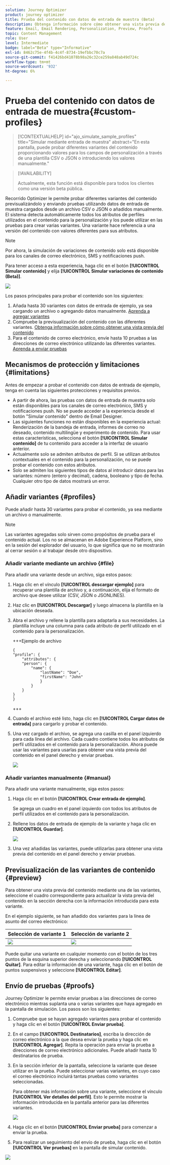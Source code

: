 ```yaml
---
solution: Journey Optimizer
product: journey optimizer
title: Prueba del contenido con datos de entrada de muestra (Beta)
description: Obtenga información sobre cómo obtener una vista previa del contenido y enviar una prueba por correo electrónico con datos de entrada de ejemplo de un archivo CSV o JSON o añadidos manualmente.
feature: Email, Email Rendering, Personalization, Preview, Proofs
topic: Content Management
role: User
level: Intermediate
badge: label="Beta" type="Informative"
exl-id: 8462c75e-4f4b-4c4f-8734-19efbbc70c7a
source-git-commit: f41426bd41078b98a26c32ce259a848ab49d724c
workflow-type: tm+mt
source-wordcount: '932'
ht-degree: 6%

---
```


# Prueba del contenido con datos de entrada de muestra{#custom-profiles}

>[!CONTEXTUALHELP]
>id="ajo_simulate_sample_profiles"
>title="Simular mediante entrada de muestra"
>abstract="En esta pantalla, puede probar diferentes variantes del contenido proporcionando valores para los campos de personalización a través de una plantilla CSV o JSON o introduciendo los valores manualmente."

>[!AVAILABILITY]
>
>Actualmente, esta función está disponible para todos los clientes como una versión beta pública.

Recorrido Optimizer le permite probar diferentes variantes del contenido previsualizándolo y enviando pruebas utilizando datos de entrada de muestra cargados desde un archivo CSV o JSON o añadidos manualmente. El sistema detecta automáticamente todos los atributos de perfiles utilizados en el contenido para la personalización y los puede utilizar en las pruebas para crear varias variantes. Una variante hace referencia a una versión del contenido con valores diferentes para sus atributos.

>[!NOTE]
>
>Por ahora, la simulación de variaciones de contenido solo está disponible para los canales de correo electrónico, SMS y notificaciones push.

Para tener acceso a esta experiencia, haga clic en el botón **[!UICONTROL Simular contenido]** y elija **[!UICONTROL Simular variaciones de contenido (Beta)]**.

![](assets/simulate-sample.png)

Los pasos principales para probar el contenido son los siguientes:

1. Añada hasta 30 variantes con datos de entrada de ejemplo, ya sea cargando un archivo o agregando datos manualmente. [Aprenda a agregar variantes](#profiles)
1. Compruebe la previsualización del contenido con las diferentes variantes. [Obtenga información sobre cómo obtener una vista previa del contenido](#preview)
1. Para el contenido de correo electrónico, envíe hasta 10 pruebas a las direcciones de correo electrónico utilizando las diferentes variantes. [Aprenda a enviar pruebas](#proofs)


## Mecanismos de protección y limitaciones {#limitations}

Antes de empezar a probar el contenido con datos de entrada de ejemplo, tenga en cuenta las siguientes protecciones y requisitos previos.

* A partir de ahora, las pruebas con datos de entrada de muestra solo están disponibles para los canales de correo electrónico, SMS y notificaciones push. No se puede acceder a la experiencia desde el botón &quot;Simular contenido&quot; dentro de Email Designer.
* Las siguientes funciones no están disponibles en la experiencia actual: Renderización de la bandeja de entrada, informes de correo no deseado, contenido multilingüe y experimento de contenido. Para usar estas características, selecciona el botón **[!UICONTROL Simular contenido]** de tu contenido para acceder a la interfaz de usuario anterior.
* Actualmente solo se admiten atributos de perfil. Si se utilizan atributos contextuales en el contenido para la personalización, no se puede probar el contenido con estos atributos.
* Solo se admiten los siguientes tipos de datos al introducir datos para las variantes: número (entero y decimal), cadena, booleano y tipo de fecha. Cualquier otro tipo de datos mostrará un error.

## Añadir variantes {#profiles}

Puede añadir hasta 30 variantes para probar el contenido, ya sea mediante un archivo o manualmente.

>[!NOTE]
>
>Las variantes agregadas solo sirven como propósitos de prueba para el contenido actual. Los no se almacenan en Adobe Experience Platform, sino en la sesión del explorador del usuario, lo que significa que no se mostrarán al cerrar sesión o al trabajar desde otro dispositivo.

### Añadir variante mediante un archivo {#file}

Para añadir una variante desde un archivo, siga estos pasos:

1. Haga clic en el vínculo **[!UICONTROL descargar ejemplo]** para recuperar una plantilla de archivo y, a continuación, elija el formato de archivo que desee utilizar (CSV, JSON o JSONLINES).
1. Haz clic en **[!UICONTROL Descargar]** y luego almacena la plantilla en la ubicación deseada.
1. Abra el archivo y rellene la plantilla para adaptarla a sus necesidades. La plantilla incluye una columna para cada atributo de perfil utilizado en el contenido para la personalización.

   +++Ejemplo de archivo

   ```
   {
   "profile": {
       "attributes": {
       "person": {
           "name": {
               "lastName": "Doe",
               "firstName": "John"
               }
           }
       }
   }
   }
   ```

   +++

1. Cuando el archivo esté listo, haga clic en **[!UICONTROL Cargar datos de entrada]** para cargarlo y probar el contenido.
1. Una vez cargado el archivo, se agrega una casilla en el panel izquierdo para cada línea del archivo. Cada cuadro contiene todos los atributos de perfil utilizados en el contenido para la personalización. Ahora puede usar las variantes para usarlas para obtener una vista previa del contenido en el panel derecho y enviar pruebas.

   ![](assets/simulate-custom-variants.png)

### Añadir variantes manualmente {#manual}

Para añadir una variante manualmente, siga estos pasos:

1. Haga clic en el botón **[!UICONTROL Crear entrada de ejemplo]**.

   Se agrega un cuadro en el panel izquierdo con todos los atributos de perfil utilizados en el contenido para la personalización.

1. Rellene los datos de entrada de ejemplo de la variante y haga clic en **[!UICONTROL Guardar]**.

   ![](assets/simulate-custom-add.png)

1. Una vez añadidas las variantes, puede utilizarlas para obtener una vista previa del contenido en el panel derecho y enviar pruebas.

## Previsualización de las variantes de contenido {#preview}

Para obtener una vista previa del contenido mediante una de las variantes, seleccione el cuadro correspondiente para actualizar la vista previa del contenido en la sección derecha con la información introducida para esta variante.

En el ejemplo siguiente, se han añadido dos variantes para la línea de asunto del correo electrónico:

| Selección de variante 1 | Selección de variante 2 |
|----------|-------------|
| ![](assets/simulate-custom-boxes.png) | ![](assets/simulate-custom-boxes2.png) |

Puede quitar una variante en cualquier momento con el botón de los tres puntos de la esquina superior derecha y seleccionando **[!UICONTROL Quitar]**. Para editar la información de una variante, haga clic en el botón de puntos suspensivos y seleccione **[!UICONTROL Editar]**.

## Envío de pruebas {#proofs}

Journey Optimizer le permite enviar pruebas a las direcciones de correo electrónico mientras suplanta una o varias variantes que haya agregado en la pantalla de simulación. Los pasos son los siguientes:

1. Compruebe que se hayan agregado variantes para probar el contenido y haga clic en el botón **[!UICONTROL Enviar prueba]**.

1. En el campo **[!UICONTROL Destinatarios]**, escriba la dirección de correo electrónico a la que desea enviar la prueba y haga clic en **[!UICONTROL Agregar]**. Repita la operación para enviar la prueba a direcciones de correo electrónico adicionales. Puede añadir hasta 10 destinatarios de prueba.

1. En la sección inferior de la pantalla, seleccione la variante que desee utilizar en la prueba. Puede seleccionar varias variantes, en cuyo caso el correo electrónico incluirá tantas pruebas como variantes seleccionadas.

   Para obtener más información sobre una variante, seleccione el vínculo **[!UICONTROL Ver detalles del perfil]**. Esto le permite mostrar la información introducida en la pantalla anterior para las diferentes variantes.

   ![](assets/simulate-custom-proofs.png)

1. Haga clic en el botón **[!UICONTROL Enviar prueba]** para comenzar a enviar la prueba.

1. Para realizar un seguimiento del envío de prueba, haga clic en el botón **[!UICONTROL Ver pruebas]** en la pantalla de simular contenido.

![](assets/simulate-custom-sent-proofs.png)
